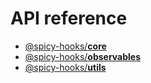 # API reference

* [@spicy-hooks/**core**](modules/_core_src_index_.html)
* [@spicy-hooks/**observables**](modules/_observables_src_index_.html)
* [@spicy-hooks/**utils**](modules/_utils_src_index_.html)
